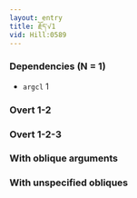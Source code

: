 ```yaml
---
layout: entry
title: རྗོད་√1
vid: Hill:0589
---
```

### Dependencies (N = 1)
* `argcl` 1


### Overt 1-2


### Overt 1-2-3


### With oblique arguments


### With unspecified obliques

